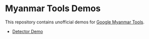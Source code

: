 Myanmar Tools Demos
===================

This repository contains unofficial demos for [Google Myanmar Tools](https://github.com/googlei18n/myanmar-tools/).

- [Detector Demo](./detector_demo.html)

